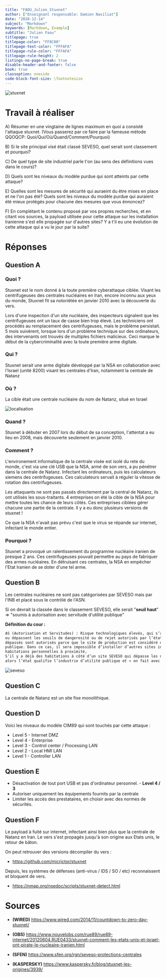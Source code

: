 ```yaml
---
title: "FAOU_Julien_Stuxnet"
author: ["Enseignant responsable: Damien Naviliat"]
date: "2020-12-14"
subject: "Markdown"
keywords: [Markdown, Example]
subtitle: "Julien Faou"
titlepage: true
titlepage-color: "FF8C00"
titlepage-text-color: "FFFAFA"
titlepage-rule-color: "FFFAFA"
titlepage-rule-height: 2
listings-no-page-break: true
disable-header-and-footer: false
book: true
classoption: oneside
code-block-font-size: \footnotesize
---
```


![stuxnet](/OSCP-Exam-Report-Template-Markdown-master/src/images/stuxnet.png)

# Travail à réaliser

A) Résumer en une vingtaine de lignes maximum en quoi a consisté l'attaque stuxnet. (Vous passerez par ce faire par la fameuse métode QQOQCP: Quoi/Qui/Où/Quand/Comment/Pourquoi)

B) Si le site principal visé était classé SEVESO, quel serait sont classement et pourquoi?

C) De quel type de site industriel parle t'on (au sens des définitions vues dans le cours)?

D) Quels sont les niveaux du modèle purdue qui sont atteints par cette attaque?

E) Quelles sont les mesures de sécurité qui auraeint du être mises en place et ne l'on pas été? Quels sont les niveaux du modèle purdue qui auraient été mieux protégés pour chacune des mesures que vous énnoncez?

F) En complétant le contenu proposé par vos propres recherches, et en citant vos sources, la payload utilisée pour cette attaque sur les installation Iranienne s'est elle propagée sur d'autres sites? Y a t'il eu une évolution de cette attaque qui a vu le jour par la suite? 

# Réponses
## Question A
### Quoi ?

Stuxnet est le nom donné à la toute première cyberattaque ciblée. Visant les centrifugeuses des centrales nucléaires en Iran, encore inconnu aux yeux du monde, Stuxnet fit sa notoriétée en janvier 2010 avec la découverte du vers. 

Lors d'une inspection d'un site nucléaire, des inspecteurs signalent que les centrifugeuses ont un taux de casse bien trop élevé. Les techniciens ont procédés au remplacement des centrifugeuses, mais le problème persistait. 
5 mois suivèrent, lorsque lors d'un problème technique sur des ordinateurs, des intervenants ont trouvés de multiples fichiers malicieux. Ceci marque le début de la cybercriminalité avec la toute première arme digitale.

### Qui ?

Stuxnet serait une arme digitale développé par la NSA en collaboration avec l'Israel (unité 8200) visant les centrales d'Iran, notamment la centrale de Natanz

### Où ? 

La cible était une centrale nucléaire du nom de Natanz, situé en Israel

![localisation](/OSCP-Exam-Report-Template-Markdown-master/src/images/localisation.png)

### Quand ?

Stuxnet à débuter en 2007 lors du début de sa conception, l'attentat a eu lieu en 2008, mais découverte seulement en janvier 2010.

### Comment ?  

L'environement informatique de la centrale visée est isolé du rete du monde, c'est via une clé USB que la NSA, armé de son vers, a pu pénétrer dans la centrale de Natanz. Infectant les ordinateurs, puis les calculateurs siemens des centrifugeuses. Ces calculateurs servait à réguler la vitesse de rotation des centrifugeuses.

Les attaquants ne sont pas passés directement par la central de Natanz, ils ont utilisés les sous-traitants. 4 entreprises on été la cible de la NSA pour mettre toutes les chance de leurs côtés. Ces entreprises ciblées gérer chacune une partie de la centrale. Il y a eu donc plusieurs versions de stuxnet !

Ce que la NSA n'avait pas prévu c'est que le virus se répande sur internet, infectant le monde entier.

### Pourquoi ?

Stuxnet a provoqué un ralentissement du programme nucléaire iranien de presque 2 ans. Ces centrifugeuses pouvait permettre au pays de fabriquer des armes nucléaires.
En détruisant ces centrales, la NSA en empêcher l'Etat Iranien de se doter d'une tel arme.


## Question B

Les centrales nucléaires ne sont pas catégorisées par SEVESO mais par l'INB et placé sous le contrôlé de l'ASN.

Si on devrait la classée dans le classement SEVESO, elle serait "__seuil haut__" => "soumis à autorisation avec servitude d'utilité publique"

__Définition du cour :__ 

```txt
AS (Autorisation et Servitudes) : Risque technologiques élevés, qui s’approchent
ou dépassent les seuils de dangerosité ou de rejet autorisés par l’état. Les seuils
dépassés sont autorisés parce que le site de production est considéré d’utilité
publique. Dans ce cas, il sera impossible d’installer d’autres sites industriels ou
habitations personnelles à proximité,
S’il y a déjà des habitations à côté d’un site SEVESO qui dépasse les normes
alors l’état qualifie l’industrie d’utilité publique et « on fait avec ».
```

![seveso](/OSCP-Exam-Report-Template-Markdown-master/src/images/seveso.jpg)

## Question C

La centrale de Natanz est un site fixe monolithique.

## Question D

Voici les niveaux du modèle CIM89 qui sont touchés par cette attaque : 

* Level 5 - Internet DMZ
* Level 4 - Enterprise
* Level 3 - Control center / Processing LAN
* Level 2 - Local HMI LAN
* Level 1 - Controller LAN

## Question E

* Désactivation de tout port USB et pas d'ordinateur personnel. - __Level 4 / 3__
* Autoriser uniquement les équipements fournits par la centrale
* Limiter les accès des prestataires, en choisir avec des normes de sécurités.

## Question F

Le payload à fuité sur internet, infectant ainsi bien plus que la centrale de Natanz en Iran. Le vers s'est propagés jusqu'à son origine aux Etats unis, le retour de bâton.

On peut retrouver des versions décompiler du vers : 

* https://github.com/micrictor/stuxnet

Depuis, les systèmes de défenses (anti-virus / IDS / SO / etc) reconnaissent et bloquent de vers.

* https://nmap.org/nsedoc/scripts/stuxnet-detect.html

# Sources

* __(WIRED)__ https://www.wired.com/2014/11/countdown-to-zero-day-stuxnet/

* __(OBS)__ https://www.nouvelobs.com/rue89/rue89-internet/20120604.RUE0433/stuxnet-comment-les-etats-unis-et-israel-ont-pirate-le-nucleaire-iranien.html

* __(SFEN)__ https://www.sfen.org/rgn/seveso-protections-centrales

* __(KASPERSKY)__ https://www.kaspersky.fr/blog/stuxnet-les-origines/3939/

